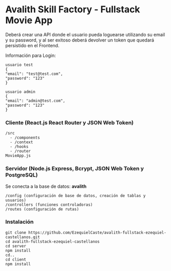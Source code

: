 # Avalith Skill Factory - Fullstack Movie App

Deberá crear una API donde el usuario pueda loguearse utilizando su email y su password, y al ser exitoso deberá devolver un token que quedará persistido en el Frontend.

Información para Login:
```
usuario test
{
"email": "test@test.com",
"password": "123"
}

usuario admin
{
"email": "admin@test.com",
"password": "123"
}

```

### Cliente (React.js React Router y JSON Web Token)

```
/src
  - /components
  - /context
  - /hooks
  - /router
MovieApp.js
```

### Servidor (Node.js Express, Bcrypt, JSON Web Token y PostgreSQL)
Se conecta a la base de datos: **avalith**
```
/config (configuración de base de datos, creación de tablas y usuarios)
/controllers (funciones controladoras)
/routes (configuración de rutas)

```

### Instalación
```
git clone https://github.com/EzequielCaste/avalith-fullstack-ezequiel-castellanos.git
cd avalith-fullstack-ezequiel-castellanos
cd server
npm install
cd..
cd client
npm install
```
